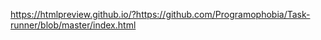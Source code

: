 https://htmlpreview.github.io/?https://github.com/Programophobia/Task-runner/blob/master/index.html
